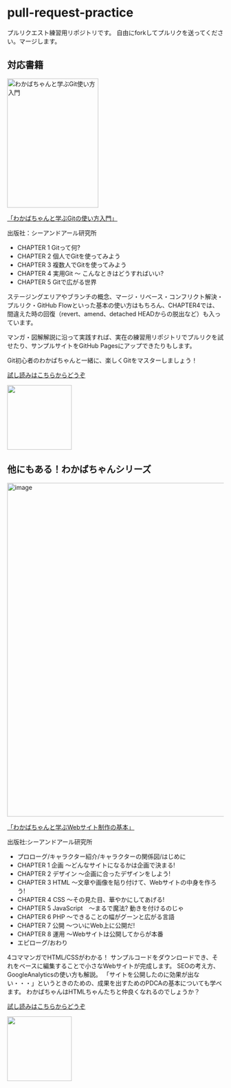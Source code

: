 # pull-request-practice
プルリクエスト練習用リポジトリです。
自由にforkしてプルリクを送ってください。マージします。

## 対応書籍
<a href="https://www.amazon.co.jp/dp/4863542178" target="_blank">
<img class="alignnone size-medium wp-image-846" src="http://webdesign-manga.com/wp-content/uploads/2017/03/C4XnLc6UoAAJNrS-212x300.jpg" alt="わかばちゃんと学ぶGit使い方入門" width="212" height="300" /></a>

<a href="https://www.amazon.co.jp/dp/4863542178" target="_blank">「わかばちゃんと学ぶGitの使い方入門」</a>

出版社：シーアンドアール研究所

- CHAPTER 1 Gitって何?
- CHAPTER 2 個人でGitを使ってみよう
- CHAPTER 3 複数人でGitを使ってみよう
- CHAPTER 4 実用Git 〜 こんなときはどうすればいい?
- CHAPTER 5 Gitで広がる世界

ステージングエリアやブランチの概念、マージ・リベース・コンフリクト解決・プルリク・GitHub Flowといった基本の使い方はもちろん、CHAPTER4では、間違えた時の回復（revert、amend、detached HEADからの脱出など）も入っています。

マンガ・図解解説に沿って実践すれば、実在の練習用リポジトリでプルリクを試せたり、サンプルサイトをGitHub Pagesにアップできたりもします。

Git初心者のわかばちゃんと一緒に、楽しくGitをマスターしましょう！

<a href="https://www.amazon.co.jp/dp/4863542178" target="_blank">試し読みはこちらからどうぞ</a>

<img src="https://pbs.twimg.com/media/C-E-okEUwAA9ILA.jpg" width="150px">

## 他にもある！わかばちゃんシリーズ

<a href="http://www.amazon.co.jp/dp/4863541945" target="_blank"><img class="aligncenter size-large wp-image-480" src="http://webdesign-manga.com/wp-content/uploads/2016/06/image-721x1024.jpeg" alt="image" width="546" height="775" /></a>

<a href="http://www.amazon.co.jp/dp/4863541945" target="_blank">「わかばちゃんと学ぶWebサイト制作の基本」 </a>

出版社:シーアンドアール研究所

- プロローグ/キャラクター紹介/キャラクターの関係図/はじめに
- CHAPTER 1 企画 〜どんなサイトになるかは企画で決まる!
- CHAPTER 2 デザイン 〜企画に合ったデザインをしよう!
- CHAPTER 3 HTML 〜文章や画像を貼り付けて、Webサイトの中身を作ろう!
- CHAPTER 4 CSS 〜その見た目、華やかにしてあげる!
- CHAPTER 5 JavaScript　〜まるで魔法? 動きを付けるのじゃ
- CHAPTER 6 PHP 〜できることの幅がグーンと広がる言語
- CHAPTER 7 公開 〜ついにWeb上に公開だ!
- CHAPTER 8 運用 〜Webサイトは公開してからが本番
- エピローグ/おわり

4コママンガでHTML/CSSがわかる！
サンプルコードをダウンロードでき、それをベースに編集することで小さなWebサイトが完成します。
SEOの考え方、GoogleAnalyticsの使い方も解説。
「サイトを公開したのに効果が出ない・・・」というときのための、成果を出すためのPDCAの基本についても学べます。
わかばちゃんはHTMLちゃんたちと仲良くなれるのでしょうか？

<a href="http://www.amazon.co.jp/dp/4863541945" target="_blank">試し読みはこちらからどうぞ</a>

<img src="https://pbs.twimg.com/media/C9RNDPIVwAAXAAu.jpg" width="150px">
